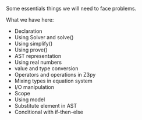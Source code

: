 Some essentials things we will need to face problems.

What we have here:
- Declaration
- Using Solver and solve()
- Using simplify()
- Using prove()
- AST representation
- Using real numbers
- value and type conversion
- Operators and operations in Z3py
- Mixing types in equation system
- I/O manipulation
- Scope 
- Using model
- Substitute element in AST
- Conditional with if-then-else